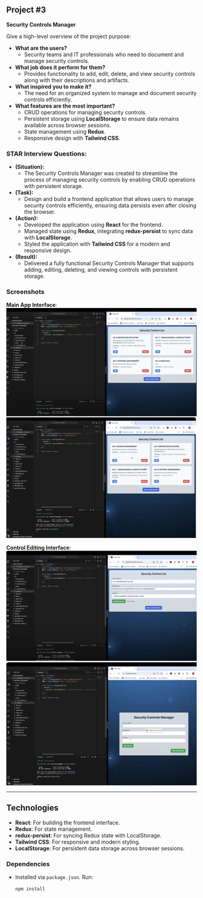 ## Project #3

**Security Controls Manager**

Give a high-level overview of the project purpose:
- **What are the users?**
  - Security teams and IT professionals who need to document and manage security controls.
- **What job does it perform for them?**
  - Provides functionality to add, edit, delete, and view security controls along with their descriptions and artifacts.
- **What inspired you to make it?**
  - The need for an organized system to manage and document security controls efficiently.
- **What features are the most important?**
  - CRUD operations for managing security controls.
  - Persistent storage using **LocalStorage** to ensure data remains available across browser sessions.
  - State management using **Redux**.
  - Responsive design with **Tailwind CSS**.

### STAR Interview Questions:
- **(Situation):**
  - The Security Controls Manager was created to streamline the process of managing security controls by enabling CRUD operations with persistent storage.
- **(Task):**
  - Design and build a frontend application that allows users to manage security controls efficiently, ensuring data persists even after closing the browser.
- **(Action):**
  - Developed the application using **React** for the frontend.
  - Managed state using **Redux**, integrating **redux-persist** to sync data with **LocalStorage**.
  - Styled the application with **Tailwind CSS** for a modern and responsive design.
- **(Result):**
  - Delivered a fully functional Security Controls Manager that supports adding, editing, deleting, and viewing controls with persistent storage.

### Screenshots
**Main App Interface**:
![Main App Interface](./img/elec4.png)
![Main App Interface](./img/elec2.png)

**Control Editing Interface**:
![Control Editing](./img/elec3.png)
![Control Editing](./img/elec1.png)


---

## Technologies
- **React**: For building the frontend interface.
- **Redux**: For state management.
- **redux-persist**: For syncing Redux state with LocalStorage.
- **Tailwind CSS**: For responsive and modern styling.
- **LocalStorage**: For persistent data storage across browser sessions.

### Dependencies
- Installed via `package.json`. Run:
  ```bash
  npm install

